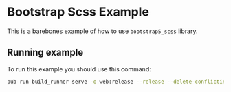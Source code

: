 # Bootstrap Scss Example

This is a barebones example of how to use `bootstrap5_scss` library.

## Running example

To run this example you should use this command:

```bash
pub run build_runner serve -o web:release --release --delete-conflicting-outputs
```